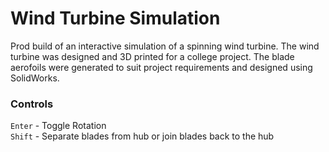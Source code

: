 # Wind Turbine Simulation
Prod build of an interactive simulation of a spinning wind turbine. The wind turbine was designed and 3D printed for a college project. The blade aerofoils were generated to suit project requirements and designed using SolidWorks.

### Controls
`Enter` - Toggle Rotation  
`Shift` - Separate blades from hub or join blades back to the hub
